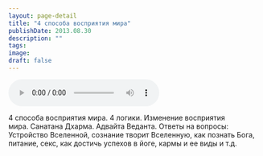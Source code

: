 ```yaml
---
layout: page-detail
title: "4 способа восприятия мира"
publishDate: 2013.08.30
description: ""
tags:
image:
draft: false
---
```


<audio title="2013.08.30 - 4 способа восприятия мира.mp3" src="/upload/iblock/eec/eec51689901b1aa8001e78659fc0a9b8.mp3" controls=""></audio>

 4 способа восприятия мира. 4 логики. Изменение восприятия  
мира. Санатана Дхарма. Адвайта Веданта. Ответы на вопросы:  
Устройство Вселенной, сознание творит Вселенную, как познать Бога,   
питание, секс, как достичь успехов в йоге, кармы и ее виды и т.д. 

  
